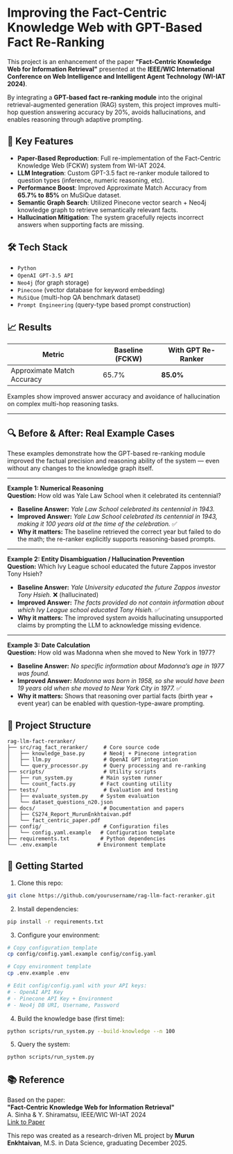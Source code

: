 # Improving the Fact-Centric Knowledge Web with GPT-Based Fact Re-Ranking

This project is an enhancement of the paper **"Fact-Centric Knowledge Web for Information Retrieval"** presented at the **IEEE/WIC International Conference on Web Intelligence and Intelligent Agent Technology (WI-IAT 2024)**.

By integrating a **GPT-based fact re-ranking module** into the original retrieval-augmented generation (RAG) system, this project improves multi-hop question answering accuracy by 20%, avoids hallucinations, and enables reasoning through adaptive prompting.


## 🔧 Key Features

- **Paper-Based Reproduction**: Full re-implementation of the Fact-Centric Knowledge Web (FCKW) system from WI-IAT 2024.
- **LLM Integration**: Custom GPT-3.5 fact re-ranker module tailored to question types (inference, numeric reasoning, etc).
- **Performance Boost**: Improved Approximate Match Accuracy from **65.7% to 85%** on MuSiQue dataset.
- **Semantic Graph Search**: Utilized Pinecone vector search + Neo4j knowledge graph to retrieve semantically relevant facts.
- **Hallucination Mitigation**: The system gracefully rejects incorrect answers when supporting facts are missing.


## 🛠️ Tech Stack

- `Python`
- `OpenAI GPT-3.5 API`
- `Neo4j` (for graph storage)
- `Pinecone` (vector database for keyword embedding)
- `MuSiQue` (multi-hop QA benchmark dataset)
- `Prompt Engineering` (query-type based prompt construction)

## 📈 Results

| Metric                  | Baseline (FCKW) | With GPT Re-Ranker |
|------------------------|------------------|---------------------|
| Approximate Match Accuracy | 65.7%            | **85.0%**            |

Examples show improved answer accuracy and avoidance of hallucination on complex multi-hop reasoning tasks.


---

## 🔍 Before & After: Real Example Cases

These examples demonstrate how the GPT-based re-ranking module improved the factual precision and reasoning ability of the system — even without any changes to the knowledge graph itself.

---

**Example 1: Numerical Reasoning**  
**Question:** How old was Yale Law School when it celebrated its centennial?  
- **Baseline Answer:** *Yale Law School celebrated its centennial in 1943.*  
- **Improved Answer:** *Yale Law School celebrated its centennial in 1943, making it 100 years old at the time of the celebration.* ✅  
- **Why it matters:** The baseline retrieved the correct year but failed to do the math; the re-ranker explicitly supports reasoning-based prompts.

---

**Example 2: Entity Disambiguation / Hallucination Prevention**  
**Question:** Which Ivy League school educated the future Zappos investor Tony Hsieh?  
- **Baseline Answer:** *Yale University educated the future Zappos investor Tony Hsieh.* ❌ (hallucinated)  
- **Improved Answer:** *The facts provided do not contain information about which Ivy League school educated Tony Hsieh.* ✅  
- **Why it matters:** The improved system avoids hallucinating unsupported claims by prompting the LLM to acknowledge missing evidence.

---

**Example 3: Date Calculation**  
**Question:** How old was Madonna when she moved to New York in 1977?  
- **Baseline Answer:** *No specific information about Madonna’s age in 1977 was found.*  
- **Improved Answer:** *Madonna was born in 1958, so she would have been 19 years old when she moved to New York City in 1977.* ✅  
- **Why it matters:** Shows that reasoning over partial facts (birth year + event year) can be enabled with question-type-aware prompting.



## 📁 Project Structure

```
rag-llm-fact-reranker/
├── src/rag_fact_reranker/     # Core source code
│   ├── knowledge_base.py      # Neo4j + Pinecone integration
│   ├── llm.py                 # OpenAI GPT integration
│   └── query_processor.py     # Query processing and re-ranking
├── scripts/                   # Utility scripts
│   ├── run_system.py         # Main system runner
│   └── count_facts.py        # Fact counting utility
├── tests/                     # Evaluation and testing
│   ├── evaluate_system.py    # System evaluation
│   └── dataset_questions_n20.json
├── docs/                      # Documentation and papers
│   ├── CS274_Report_MurunEnkhtaivan.pdf
│   └── fact_centric_paper.pdf
├── config/                    # Configuration files
│   └── config.yaml.example   # Configuration template
├── requirements.txt          # Python dependencies
└── .env.example             # Environment template
```

## 🚀 Getting Started

1. Clone this repo:
```bash
git clone https://github.com/yourusername/rag-llm-fact-reranker.git
```

2. Install dependencies:
```bash
pip install -r requirements.txt
```

3. Configure your environment:
```bash
# Copy configuration template
cp config/config.yaml.example config/config.yaml

# Copy environment template
cp .env.example .env

# Edit config/config.yaml with your API keys:
# - OpenAI API Key
# - Pinecone API Key + Environment
# - Neo4j DB URI, Username, Password
```

4. Build the knowledge base (first time):
```bash
python scripts/run_system.py --build-knowledge --n 100
```

5. Query the system:
```bash
python scripts/run_system.py
```

## 📚 Reference

Based on the paper:  
**"Fact-Centric Knowledge Web for Information Retrieval"**  
A. Sinha & Y. Shiramatsu, IEEE/WIC WI-IAT 2024  
[Link to Paper](https://ieeexplore.ieee.org/abstract/document/10973412)

This repo was created as a research-driven ML project by **Murun Enkhtaivan**, M.S. in Data Science, graduating December 2025.
